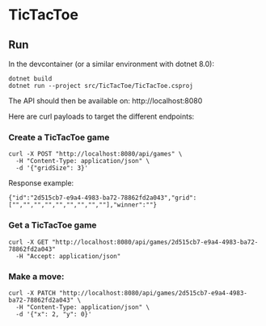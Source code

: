 # TicTacToe

## Run

In the devcontainer (or a similar environment with dotnet 8.0):

```
dotnet build
dotnet run --project src/TicTacToe/TicTacToe.csproj
```

The API should then be available on: http://localhost:8080

Here are curl payloads to target the different endpoints:

### Create a TicTacToe game

```
curl -X POST "http://localhost:8080/api/games" \
  -H "Content-Type: application/json" \
  -d '{"gridSize": 3}'
```

Response example:

```
{"id":"2d515cb7-e9a4-4983-ba72-78862fd2a043","grid":["","","","","","","","",""],"winner":""}
```

### Get a TicTacToe game

```
curl -X GET "http://localhost:8080/api/games/2d515cb7-e9a4-4983-ba72-78862fd2a043"
  -H "Accept: application/json"
```

### Make a move:

```
curl -X PATCH "http://localhost:8080/api/games/2d515cb7-e9a4-4983-ba72-78862fd2a043" \
  -H "Content-Type: application/json" \
  -d '{"x": 2, "y": 0}'
```
